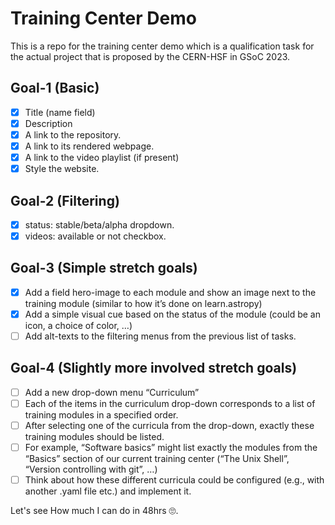 # Training Center Demo

This is a repo for the training center demo which is a qualification task for the actual project that is proposed by the CERN-HSF in GSoC 2023.

## Goal-1 (Basic)

- [x] Title (name field)
- [x] Description
- [x] A link to the repository.
- [x] A link to its rendered webpage.
- [x] A link to the video playlist (if present)
- [X] Style the website.
## Goal-2 (Filtering)
- [x] status: stable/beta/alpha dropdown.
- [x] videos: available or not checkbox.

## Goal-3 (Simple stretch goals)
- [x] Add a field hero-image to each module and show an image next to the training module (similar to how it’s done on learn.astropy)
- [x] Add a simple visual cue based on the status of the module (could be an icon, a choice of color, …)
- [ ] Add alt-texts to the filtering menus from the previous list of tasks.

## Goal-4 (Slightly more involved stretch goals)
- [ ] Add a new drop-down menu “Curriculum”
- [ ] Each of the items in the curriculum drop-down corresponds to a list of training modules in a specified order.
- [ ] After selecting one of the curricula from the drop-down, exactly these training modules should be listed.
- [ ] For example, “Software basics” might list exactly the modules from the “Basics” section of our current training center (“The Unix Shell”, “Version controlling with git”, …)
- [ ] Think about how these different curricula could be configured (e.g., with another .yaml file etc.) and implement it.

Let's see How much I can do in 48hrs 🙄.